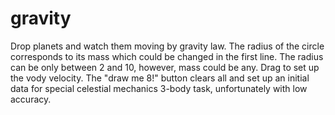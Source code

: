 # gravity
Drop planets and watch them moving by gravity law. The radius of the circle corresponds to its mass which could be changed in the first line.
The radius can be only between 2 and 10, however, mass could be any. Drag to set up the vody velocity.
The "draw me 8!" button clears all and set up an initial data for special celestial mechanics 3-body task, unfortunately with low accuracy.
